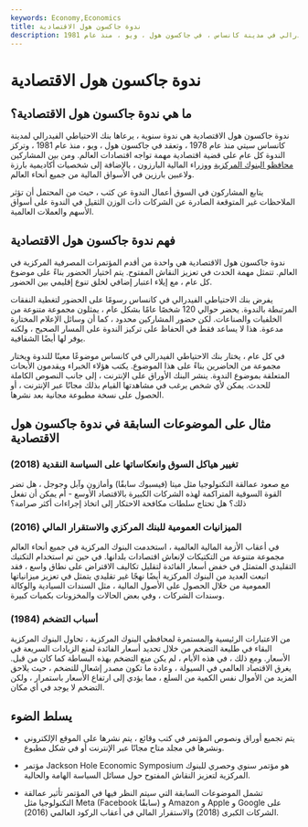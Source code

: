 ```yaml
---
keywords: Economy,Economics
title: ندوة جاكسون هول الاقتصادية
description: عقدت ندوة جاكسون هول الاقتصادية ، التي يرعاها سنويًا بنك الاحتياطي الفيدرالي في مدينة كانساس ، في جاكسون هول ، ويو ، منذ عام 1981.
---
```


# ندوة جاكسون هول الاقتصادية
## ما هي ندوة جاكسون هول الاقتصادية؟

ندوة جاكسون هول الاقتصادية هي ندوة سنوية ، يرعاها بنك الاحتياطي الفيدرالي لمدينة كانساس سيتي منذ عام 1978 ، وتعقد في جاكسون هول ، ويو ، منذ عام 1981 ، وتركز الندوة كل عام على قضية اقتصادية مهمة تواجه اقتصادات العالم. ومن بين المشاركين [محافظو البنوك المركزية](/centralbank) ووزراء المالية البارزون ، بالإضافة إلى شخصيات أكاديمية بارزة ولاعبين بارزين في الأسواق المالية من جميع أنحاء العالم.

يتابع المشاركون في السوق أعمال الندوة عن كثب ، حيث من المحتمل أن تؤثر الملاحظات غير المتوقعة الصادرة عن الشركات ذات الوزن الثقيل في الندوة على أسواق الأسهم والعملات العالمية.

## فهم ندوة جاكسون هول الاقتصادية

ندوة جاكسون هول الاقتصادية هي واحدة من أقدم المؤتمرات المصرفية المركزية في العالم. تتمثل مهمة الحدث في تعزيز النقاش المفتوح. يتم اختيار الحضور بناءً على موضوع كل عام ، مع إيلاء اعتبار إضافي لخلق تنوع إقليمي بين الحضور.

يفرض بنك الاحتياطي الفيدرالي في كانساس رسومًا على الحضور لتغطية النفقات المرتبطة بالندوة. يحضر حوالي 120 شخصًا عامًا بشكل عام ، يمثلون مجموعة متنوعة من الخلفيات والصناعات. لكن حضور المشاركين محدود ، كما أن وسائل الإعلام المختارة مدعوة. هذا لا يساعد فقط في الحفاظ على تركيز الندوة على المسار الصحيح ، ولكنه يوفر لها أيضًا الشفافية.

في كل عام ، يختار بنك الاحتياطي الفيدرالي في كانساس موضوعًا معينًا للندوة ويختار مجموعة من الحاضرين بناءً على هذا الموضوع. يكتب هؤلاء الخبراء ويقدمون الأبحاث المتعلقة بموضوع الندوة. ينشر البنك الأوراق على الإنترنت ، إلى جانب النصوص الكاملة للحدث. يمكن لأي شخص يرغب في مشاهدتها القيام بذلك مجانًا عبر الإنترنت ، أو الحصول على نسخة مطبوعة مجانية بعد نشرها.

## مثال على الموضوعات السابقة في ندوة جاكسون هول الاقتصادية

### تغيير هياكل السوق وانعكاساتها على السياسة النقدية (2018)

مع صعود عمالقة التكنولوجيا مثل ميتا (فيسبوك سابقًا) وأمازون وآبل وجوجل ، هل تضر القوة السوقية المتراكمة لهذه الشركات الكبيرة بالاقتصاد الأوسع - أم يمكن أن تفعل ذلك؟ هل تحتاج سلطات مكافحة الاحتكار إلى اتخاذ إجراءات أكثر صرامة؟

### الميزانيات العمومية للبنك المركزي والاستقرار المالي (2016)

في أعقاب الأزمة المالية العالمية ، استخدمت البنوك المركزية في جميع أنحاء العالم مجموعة متنوعة من التكتيكات لإنعاش اقتصادات بلدانها. في حين تم استخدام التكتيك التقليدي المتمثل في خفض أسعار الفائدة لتقليل تكاليف الاقتراض على نطاق واسع ، فقد اتبعت العديد من البنوك المركزية أيضًا نهجًا غير تقليدي يتمثل في تعزيز ميزانياتها العمومية من خلال الحصول على الأصول المالية ، مثل السندات السيادية والوكالة وسندات الشركات ، وفي بعض الحالات والمخزونات بكميات كبيرة.

### أسباب التضخم (1984)

من الاعتبارات الرئيسية والمستمرة لمحافظي البنوك المركزية ، تحاول البنوك المركزية البقاء في طليعة التضخم من خلال تحديد أسعار الفائدة لمنع الزيادات السريعة في الأسعار. ومع ذلك ، في هذه الأيام ، لم يكن منع التضخم بهذه البساطة كما كان من قبل. يغرق الاقتصاد العالمي في السيولة ، وعادة ما تكون مصدر إشعال للتضخم ، حيث يلاحق المزيد من الأموال نفس الكمية من السلع ، مما يؤدي إلى ارتفاع الأسعار باستمرار ، ولكن التضخم لا يوجد في أي مكان.

## يسلط الضوء

- يتم تجميع أوراق ونصوص المؤتمر في كتب وقائع ، يتم نشرها على الموقع الإلكتروني ونشرها في مجلد متاح مجانًا عبر الإنترنت أو في شكل مطبوع.

- مؤتمر Jackson Hole Economic Symposium هو مؤتمر سنوي وحصري للبنوك المركزية لتعزيز النقاش المفتوح حول مسائل السياسة الهامة والحالية.

- تشمل الموضوعات السابقة التي سيتم النظر فيها في المؤتمر تأثير عمالقة التكنولوجيا مثل Meta (Facebook سابقًا) و Amazon و Apple و Google على الشركات الكبرى (2018) والاستقرار المالي في أعقاب الركود العالمي (2016).


